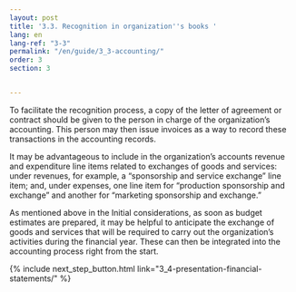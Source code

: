 ```yaml
---
layout: post
title: '3.3. Recognition in organization''s books '
lang: en
lang-ref: "3-3"
permalink: "/en/guide/3_3-accounting/"
order: 3
section: 3


---
```

To facilitate the recognition process, a copy of the letter of agreement or contract should be given to the person in charge of the organization’s accounting. This person may then issue invoices as a way to record these transactions in the accounting records.

It may be advantageous to include in the organization’s accounts revenue and expenditure line items related to exchanges of goods and services: under revenues, for example, a “sponsorship and service exchange” line item; and, under expenses, one line item for “production sponsorship and exchange” and another for “marketing sponsorship and exchange.”

As mentioned above in the Initial considerations, as soon as budget estimates are prepared, it may be helpful to anticipate the exchange of goods and services that will be required to carry out the organization’s activities during the financial year. These can then be integrated into the accounting process right from the start.

{% include next_step_button.html link="3_4-presentation-financial-statements/" %}
